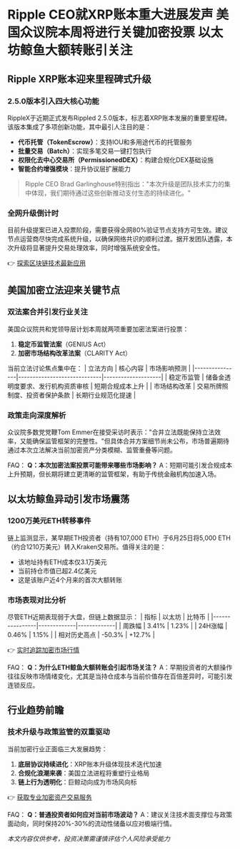 # Ripple CEO就XRP账本重大进展发声 美国众议院本周将进行关键加密投票 以太坊鲸鱼大额转账引关注

## Ripple XRP账本迎来里程碑式升级

### 2.5.0版本引入四大核心功能
RippleX于近期正式发布Rippled 2.5.0版本，标志着XRP账本发展的重要里程碑。该版本集成了多项创新功能，其中最引人注目的是：
- **代币托管（TokenEscrow）**：支持IOU和多用途代币的托管服务
- **批量交易（Batch）**：实现多笔交易一键打包执行
- **权限化去中心交易所（PermissionedDEX）**：构建合规化DEX基础设施
- **智能合约增强模块**：提升协议层扩展能力

>Ripple CEO Brad Garlinghouse特别指出："本次升级是团队技术实力的集中体现，我们期待通过这些创新推动支付生态的持续进化。"

### 全网升级倒计时
目前升级提案已进入投票阶段，需要获得全网80%验证节点支持方可生效。建议节点运营商尽快完成系统升级，以确保网络共识的顺利过渡。据开发团队透露，本次升级将显著提升交易处理效率，同时增强系统安全性。

👉 [探索区块链技术最新应用](https://bit.ly/okx_welcome)

## 美国加密立法迎来关键节点

### 双法案合并引发行业关注
美国众议院共和党领导层计划本周就两项重要加密法案进行投票：
1. **稳定币监管法案**（GENIUS Act）
2. **加密市场结构改革法案**（CLARITY Act）

当前立法讨论焦点集中在：
| 立法方向       | 核心内容                      | 市场影响预测         |
|----------------|-----------------------------|--------------------|
| 稳定币监管     | 储备金透明度要求、发行机构资质审核 | 短期合规成本上升     |
| 市场结构改革   | 交易所牌照制度、投资者保护条款   | 长期行业规范化提速   |

### 政策走向深度解析
众议院多数党党鞭Tom Emmer在接受采访时表示："合并立法既能保持立法效率，又能确保监管框架的完整性。"但具体合并方案细节尚未公布，市场普遍期待通过本次立法解决当前加密资产分类模糊、监管重叠等问题。

FAQ：
**Q：本次加密法案投票可能带来哪些市场影响？**
A：短期可能引发合规成本上升预期，但长期将建立更清晰的监管框架，有助于传统金融机构加速入场。

## 以太坊鲸鱼异动引发市场震荡

### 1200万美元ETH转移事件
链上监测显示，某早期ETH投资者（持有107,000 ETH）于6月25日将5,000 ETH（约合1210万美元）转入Kraken交易所。值得关注的是：
- 该地址持有ETH成本仅3.1万美元
- 当前持仓市值已超2.4亿美元
- 这是该账户近4个月来的首次大额转账

### 市场表现对比分析
尽管ETH近期表现弱于大盘，但链上数据显示：
| 指标           | 以太坊       | 比特币       |
|----------------|-------------|-------------|
| 周跌幅         | 3.41%       | 1.23%       |
| 24H涨幅        | 0.46%       | 1.15%       |
| 相对历史高点   | -50.3%      | +12.7%      |

👉 [实时追踪加密市场行情](https://bit.ly/okx_welcome)

FAQ：
**Q：为什么ETH鲸鱼大额转账会引起市场关注？**
A：早期投资者的大额操作往往反映市场情绪变化，尤其是当持仓成本与当前价值存在百倍差异时，可能引发连锁反应。

## 行业趋势前瞻

### 技术升级与政策监管的双重驱动
当前加密行业正面临三大发展趋势：
1. **底层协议持续进化**：XRP账本升级体现技术迭代加速
2. **合规化浪潮来袭**：美国立法进程将重塑行业格局
3. **链上行为透明化**：巨鲸动向成为市场风向标

👉 [获取专业加密资产交易服务](https://bit.ly/okx_welcome)

FAQ：
**Q：普通投资者如何应对当前市场波动？**
A：建议关注技术面支撑位与政策面动向，同时保持20%-30%的流动性储备以应对极端行情。

*本文内容仅供参考，投资决策需谨慎评估个人风险承受能力*